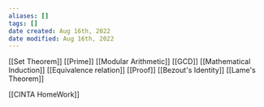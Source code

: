 ```yaml
---
aliases: []
tags: [] 
date created: Aug 16th, 2022
date modified: Aug 16th, 2022
---
```


[[Set Theorem]]
[[Prime]]
[[Modular Arithmetic]]
[[GCD]]
[[Mathematical Induction]]
[[Equivalence relation]]
[[Proof]]
[[Bezout's Identity]]
[[Lame's Theorem]]



[[CINTA HomeWork]]  